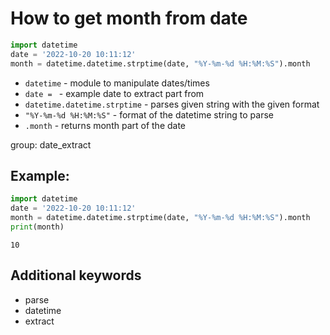 # How to get month from date

```python
import datetime
date = '2022-10-20 10:11:12'
month = datetime.datetime.strptime(date, "%Y-%m-%d %H:%M:%S").month
```

- `datetime` - module to manipulate dates/times
- `date = ` - example date to extract part from
- `datetime.datetime.strptime` - parses given string  with the given format
- `"%Y-%m-%d %H:%M:%S"` - format of the datetime string to parse
- `.month` - returns month part of the date

group: date_extract

## Example: 
```python
import datetime
date = '2022-10-20 10:11:12'
month = datetime.datetime.strptime(date, "%Y-%m-%d %H:%M:%S").month
print(month)
```
```
10

```

## Additional keywords
- parse
- datetime
- extract
